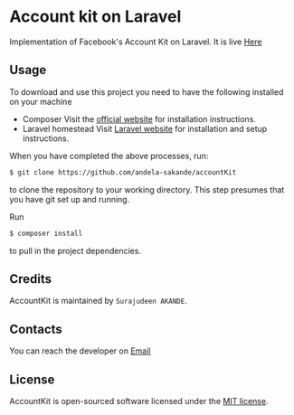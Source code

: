 # Account kit on Laravel

Implementation of Facebook's Account Kit on Laravel. It is live [Here](https://lagosworkshop.herokuapp.com)

## Usage

To download and use this project you need to have the following installed on your machine

- Composer
  Visit the [official website](https://getcomposer.org/doc/00-intro.md) for installation instructions.
- Laravel homestead
  Visit [Laravel website](http://laravel.com/docs/5.1/homestead) for installation and setup instructions.

When you have completed the above processes, run:

```bash
$ git clone https://github.com/andela-sakande/accountKit
`````
to clone the repository to your working directory. This step presumes that you have git set up and running.

Run

```bash
$ composer install
```
to pull in the project dependencies.


## Credits

AccountKit is maintained by `Surajudeen AKANDE`.

## Contacts

You can reach the developer on [Email](surajudeen.akande@andela.com)

## License

AccountKit is open-sourced software licensed under the [MIT license](http://opensource.org/licenses/MIT).
